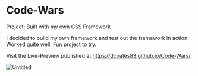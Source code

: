 # Code-Wars
Project: Built with my own CSS Framework

I decided to build my own framework and test out the framework in action. Worked quite well. Fun project to try.

Visit the Live-Preview published at https://dcoates83.github.io/Code-Wars/.

![Untitled](https://user-images.githubusercontent.com/63134707/125169735-c0a7c180-e168-11eb-96f0-21adf96c6138.png)
